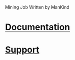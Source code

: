 Mining Job Written by ManKind 

# [Documentation](https://mankind-scripts.gitbook.io/documentation/scripts/mining)

# [Support](https://discord.gg/39fNFepADG)

